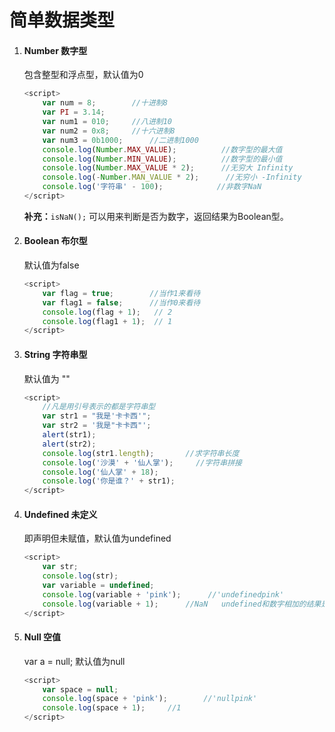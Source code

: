 # 简单数据类型

1. #### Number 数字型

   包含整型和浮点型，默认值为0

   ```js
   <script>
       var num = 8;        //十进制8
       var PI = 3.14;
       var num1 = 010;     //八进制10
       var num2 = 0x8;     //十六进制8
       var num3 = 0b1000;      //二进制1000
       console.log(Number.MAX_VALUE);          //数字型的最大值
       console.log(Number.MIN_VALUE);          //数字型的最小值
       console.log(Number.MAX_VALUE * 2);      //无穷大 Infinity
       console.log(-Number.MAN_VALUE * 2);      //无穷小 -Infinity
       console.log('字符串' - 100);            //非数字NaN
   </script>
   ```

   **补充：**`isNaN();` 可以用来判断是否为数字，返回结果为Boolean型。

   

2. #### Boolean 布尔型

   默认值为false

   ```js
   <script>
       var flag = true;        //当作1来看待
       var flag1 = false;      //当作0来看待
       console.log(flag + 1);	// 2
       console.log(flag1 + 1);	// 1
   </script>
   ```

   

3. #### String 字符串型

   默认值为 ""

   ```js
   <script>
       //凡是用引号表示的都是字符串型
       var str1 = "我是'卡卡西'";
       var str2 = '我是"卡卡西"';
       alert(str1);
       alert(str2);
       console.log(str1.length);       //求字符串长度
       console.log('沙漠' + '仙人掌');     //字符串拼接
       console.log('仙人掌' + 18);
       console.log('你是谁？' + str1);
   </script>
   ```

   

4. #### Undefined 未定义

   即声明但未赋值，默认值为undefined

   ```js
   <script>
       var str;
       console.log(str);
       var variable = undefined;
       console.log(variable + 'pink');      //'undefinedpink'
       console.log(variable + 1);      //NaN   undefined和数字相加的结果是NaN
   </script>
   ```

   

5. #### Null 空值

   var a = null; 默认值为null

   ```js
   <script>
       var space = null;
       console.log(space + 'pink');        //'nullpink'
       console.log(space + 1);     //1
   </script>
   ```